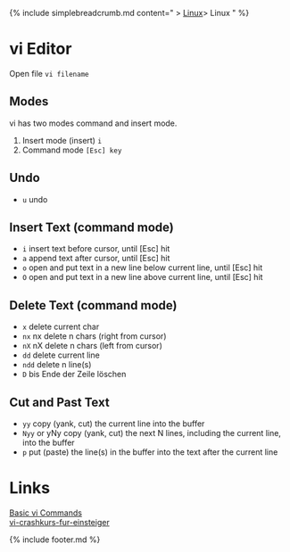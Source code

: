 {% include simplebreadcrumb.md content=" > [Linux](linux)> Linux " %}
# vi Editor
Open file `vi filename`  
  
## Modes
vi has two modes command and insert mode.

1. Insert mode (insert) `i`
2. Command mode `[Esc] key`


## Undo
* `u`	undo

## Insert Text (command mode)
* `i`	insert text before cursor, until [Esc] hit
* `a`	append text after cursor, until [Esc] hit
* `o`	open and put text in a new line below current line, until [Esc] hit
* `O`	open and put text in a new line above current line, until [Esc] hit


## Delete Text (command mode)
* `x`  delete current char
* `nx`  nx delete n chars (right from cursor) 
* `nX`  nX delete n chars (left from cursor) 
* `dd`  delete current line
* `ndd`  delete n line(s)
* `D`  bis Ende der Zeile löschen 

## Cut and Past Text
* `yy`	copy (yank, cut) the current line into the buffer
* `Nyy` or yNy	copy (yank, cut) the next N lines, including the current line, into the buffer
* `p`	put (paste) the line(s) in the buffer into the text after the current line


# Links
[Basic vi Commands](https://www.cs.colostate.edu/helpdocs/vi.html)  
[vi-crashkurs-fur-einsteiger](http://netz10.de/2009/04/28/vi-crashkurs-fur-einsteiger/)

{% include footer.md %}